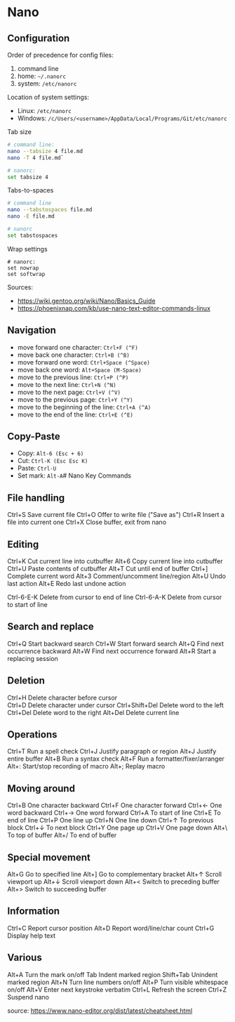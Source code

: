 # Nano

## Configuration

Order of precedence for config files:

1. command line
2. home: `~/.nanorc`
3. system: `/etc/nanorc`

Location of system settings:

- Linux: `/etc/nanorc`
- Windows: `/c/Users/<username>/AppData/Local/Programs/Git/etc/nanorc`

Tab size

```bash
# command line:
nano --tabsize 4 file.md
nano -T 4 file.md`

# nanorc:
set tabsize 4
```

Tabs-to-spaces

```bash
# command line
nano --tabstospaces file.md
nano -E file.md

# nanorc
set tabstospaces
```

Wrap settings

```
# nanorc: 
set nowrap
set softwrap
```

Sources:
- https://wiki.gentoo.org/wiki/Nano/Basics_Guide
- https://phoenixnap.com/kb/use-nano-text-editor-commands-linux

## Navigation

- move forward one character: `Ctrl+F (^F)`
- move back one character: `Ctrl+B (^B)`
- move forward one word: `Ctrl+Space (^Space)`
- move back one word: `Alt+Space (M-Space)`
- move to the previous line: `Ctrl+P (^P)`
- move to the next line: `Ctrl+N (^N)`
- move to the next page: `Ctrl+V (^V)`
- move to the previous page: `Ctrl+Y (^Y)`
- move to the beginning of the line: `Ctrl+A (^A)`
- move to the end of the line: `Ctrl+E (^E)`

## Copy-Paste

- Copy: `Alt-6 (Esc + 6)`
- Cut: `Ctrl-K (Esc Esc K)`
- Paste: `Ctrl-U`
- Set mark: `Alt-A`# Nano Key Commands

## File handling
Ctrl+S	Save current file
Ctrl+O	Offer to write file ("Save as")
Ctrl+R	Insert a file into current one
Ctrl+X	Close buffer, exit from nano

## Editing
Ctrl+K	Cut current line into cutbuffer
Alt+6	Copy current line into cutbuffer
Ctrl+U	Paste contents of cutbuffer
Alt+T	Cut until end of buffer
Ctrl+]	Complete current word
Alt+3	Comment/uncomment line/region
Alt+U	Undo last action
Alt+E	Redo last undone action

Ctrl-6-E-K  Delete from cursor to end of line
Ctrl-6-A-K  Delete from cursor to start of line

## Search and replace
Ctrl+Q	Start backward search
Ctrl+W	Start forward search
Alt+Q	Find next occurrence backward
Alt+W	Find next occurrence forward
Alt+R	Start a replacing session

## Deletion
Ctrl+H	Delete character before cursor      
Ctrl+D	    Delete character under cursor
Ctrl+Shift+Del	Delete word to the left
Ctrl+Del	Delete word to the right
Alt+Del	Delete current line

## Operations
Ctrl+T  Run a spell check
Ctrl+J	Justify paragraph or region
Alt+J	Justify entire buffer
Alt+B	Run a syntax check
Alt+F	Run a formatter/fixer/arranger
Alt+:	Start/stop recording of macro
Alt+;	Replay macro

## Moving around
Ctrl+B	One character backward
Ctrl+F	One character forward
Ctrl+←	One word backward
Ctrl+→	One word forward
Ctrl+A	To start of line
Ctrl+E	To end of line
Ctrl+P	One line up
Ctrl+N	One line down
Ctrl+↑	To previous block
Ctrl+↓	To next block
Ctrl+Y	One page up
Ctrl+V	One page down
Alt+\	To top of buffer
Alt+/	To end of buffer

## Special movement
Alt+G	Go to specified line
Alt+]	Go to complementary bracket
Alt+↑	Scroll viewport up
Alt+↓	Scroll viewport down
Alt+<	Switch to preceding buffer
Alt+>	Switch to succeeding buffer

## Information
Ctrl+C	Report cursor position
Alt+D	Report word/line/char count
Ctrl+G	Display help text

## Various
Alt+A	Turn the mark on/off
Tab	Indent marked region
Shift+Tab	Unindent marked region
Alt+N	Turn line numbers on/off
Alt+P	Turn visible whitespace on/off
Alt+V	Enter next keystroke verbatim
Ctrl+L	Refresh the screen
Ctrl+Z	Suspend nano

source: https://www.nano-editor.org/dist/latest/cheatsheet.html
